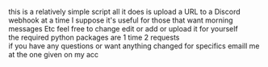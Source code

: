 this is a relatively simple script all it does is upload a URL to a Discord webhook at a time I suppose it's useful for those that want morning messages Etc feel free to change edit or add or upload it for yourself  
the required python packages are 1 time 2 requests  
if you have any questions or want anything changed for specifics emaill me at the one given on my acc
